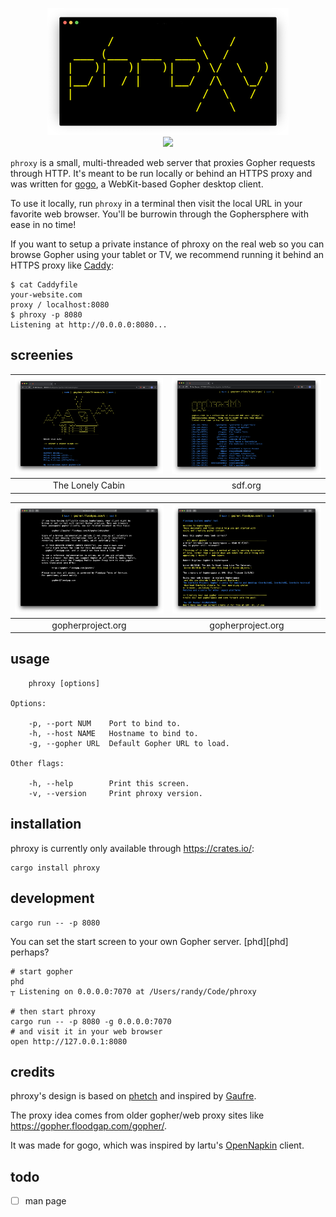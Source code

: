 <!--
      /            \    /
 ___ (___  ___  ___ \  /
|   )|   )|   )|   ) \/  \   )
|__/ |  / |    |__/  /\   \_/
|                   /  \   /
                   /    \
--> <p align="center"> <img src="./img/logo.png"> <br>
<a href="https://crates.io/crates/phroxy">
<img src="https://img.shields.io/crates/v/phroxy">
</a>
</p>


`phroxy` is a small, multi-threaded web server that proxies Gopher
requests through HTTP. It's meant to be run locally or behind an HTTPS
proxy and was written for [gogo](https://github.com/xvxx/gogo), a
WebKit-based Gopher desktop client.

To use it locally, run `phroxy` in a terminal then visit the local URL
in your favorite web browser. You'll be burrowin through the
Gophersphere with ease in no time!

If you want to setup a private instance of phroxy on the real web so
you can browse Gopher using your tablet or TV, we recommend running it
behind an HTTPS proxy like [Caddy](https://caddyserver.com/v1/):

    $ cat Caddyfile
    your-website.com
    proxy / localhost:8080
    $ phroxy -p 8080
    Listening at http://0.0.0.0:8080...

## screenies

|![Screenshot](./img/cabin.png)|![Screenshot](./img/sdf.png)|
|:-:|:-:|
| The Lonely Cabin | sdf.org |

|![Screenshot](./img/correct.png)|![Screenshot](./img/gopherproject.png)|
|:-:|:-:|
| gopherproject.org | gopherproject.org |


## usage

        phroxy [options]

    Options:

        -p, --port NUM    Port to bind to.
        -h, --host NAME   Hostname to bind to.
        -g, --gopher URL  Default Gopher URL to load.

    Other flags:

        -h, --help        Print this screen.
        -v, --version     Print phroxy version.

## installation

phroxy is currently only available through https://crates.io/:

    cargo install phroxy

## development

    cargo run -- -p 8080

You can set the start screen to your own Gopher server. [phd][phd]
perhaps?

    # start gopher
    phd
    ┬ Listening on 0.0.0.0:7070 at /Users/randy/Code/phroxy

    # then start phroxy
    cargo run -- -p 8080 -g 0.0.0.0:7070
    # and visit it in your web browser
    open http://127.0.0.1:8080

## credits

phroxy's design is based on
[phetch](https://github.com/xvxx/phetch)
and inspired by
[Gaufre](https://gitlab.com/commonshost/gaufre).

The proxy idea comes from older gopher/web proxy sites like
https://gopher.floodgap.com/gopher/.

It was made for gogo, which was inspired by lartu's
[OpenNapkin](https://github.com/Lartu/OpenNapkin) client.

## todo

- [ ] man page

